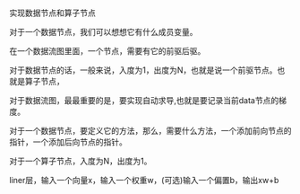 #

实现数据节点和算子节点


对于一个数据节点，我们可以想想它有什么成员变量。

在一个数据流图里面，一个节点，需要有它的前驱后驱。

对于数据节点的话，一般来说，入度为1，出度为N，也就是说一个前驱节点。也就是算子节点，


对于数据流图，最最重要的是，要实现自动求导,也就是要记录当前data节点的梯度。

对于一个数据节点，要定义它的方法，那么，需要什么方法，一个添加前向节点的指针，一个添加后向节点的指针。


对于一个算子节点，入度为N，出度为1。

liner层，输入一个向量x，输入一个权重w，(可选)输入一个偏置b，输出xw+b

